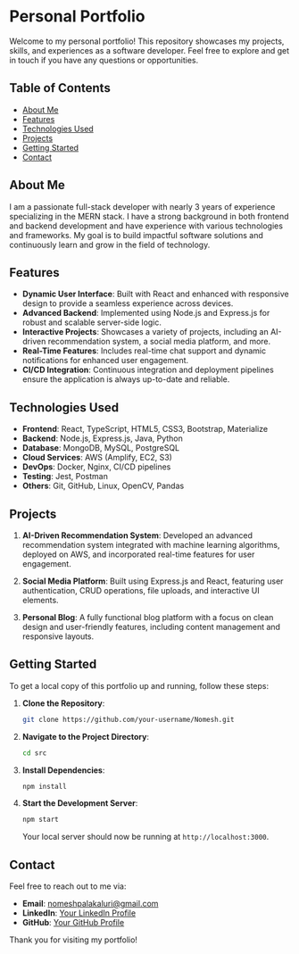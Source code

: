 # Personal Portfolio

Welcome to my personal portfolio! This repository showcases my projects, skills, and experiences as a software developer. Feel free to explore and get in touch if you have any questions or opportunities.

## Table of Contents

- [About Me](#about-me)
- [Features](#features)
- [Technologies Used](#technologies-used)
- [Projects](#projects)
- [Getting Started](#getting-started)
- [Contact](#contact)

## About Me

I am a passionate full-stack developer with nearly 3 years of experience specializing in the MERN stack. I have a strong background in both frontend and backend development and have experience with various technologies and frameworks. My goal is to build impactful software solutions and continuously learn and grow in the field of technology.

## Features

- **Dynamic User Interface**: Built with React and enhanced with responsive design to provide a seamless experience across devices.
- **Advanced Backend**: Implemented using Node.js and Express.js for robust and scalable server-side logic.
- **Interactive Projects**: Showcases a variety of projects, including an AI-driven recommendation system, a social media platform, and more.
- **Real-Time Features**: Includes real-time chat support and dynamic notifications for enhanced user engagement.
- **CI/CD Integration**: Continuous integration and deployment pipelines ensure the application is always up-to-date and reliable.

## Technologies Used

- **Frontend**: React, TypeScript, HTML5, CSS3, Bootstrap, Materialize
- **Backend**: Node.js, Express.js, Java, Python
- **Database**: MongoDB, MySQL, PostgreSQL
- **Cloud Services**: AWS (Amplify, EC2, S3)
- **DevOps**: Docker, Nginx, CI/CD pipelines
- **Testing**: Jest, Postman
- **Others**: Git, GitHub, Linux, OpenCV, Pandas

## Projects

1. **AI-Driven Recommendation System**: Developed an advanced recommendation system integrated with machine learning algorithms, deployed on AWS, and incorporated real-time features for user engagement.
   
2. **Social Media Platform**: Built using Express.js and React, featuring user authentication, CRUD operations, file uploads, and interactive UI elements.

3. **Personal Blog**: A fully functional blog platform with a focus on clean design and user-friendly features, including content management and responsive layouts.

## Getting Started

To get a local copy of this portfolio up and running, follow these steps:

1. **Clone the Repository**:
   ```bash
   git clone https://github.com/your-username/Nomesh.git
   ```

2. **Navigate to the Project Directory**:
   ```bash
   cd src
   ```

3. **Install Dependencies**:
   ```bash
   npm install
   ```

4. **Start the Development Server**:
   ```bash
   npm start
   ```

   Your local server should now be running at `http://localhost:3000`.

## Contact

Feel free to reach out to me via:

- **Email**: nomeshpalakaluri@gmail.com
- **LinkedIn**: [Your LinkedIn Profile]([https://www.linkedin.com/in/your-profile/](http://www.linkedin.com/in/palakaluri-nomesh-87700016b%5d))
- **GitHub**: [Your GitHub Profile](https://github.com/Nomesh88)

Thank you for visiting my portfolio!
